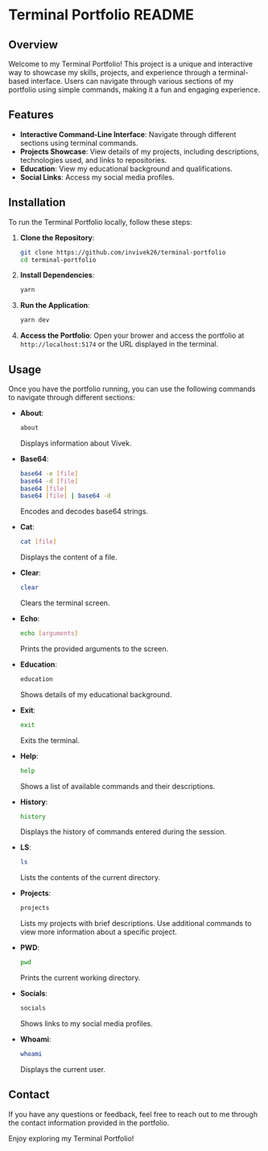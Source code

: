 # Terminal Portfolio README

## Overview

Welcome to my Terminal Portfolio! This project is a unique and interactive way to showcase my skills, projects, and experience through a terminal-based interface. Users can navigate through various sections of my portfolio using simple commands, making it a fun and engaging experience.

## Features

- **Interactive Command-Line Interface**: Navigate through different sections using terminal commands.
- **Projects Showcase**: View details of my projects, including descriptions, technologies used, and links to repositories.
- **Education**: View my educational background and qualifications.
- **Social Links**: Access my social media profiles.

## Installation

To run the Terminal Portfolio locally, follow these steps:

1. **Clone the Repository**:

   ```bash
   git clone https://github.com/invivek26/terminal-portfolio
   cd terminal-portfolio
   ```

2. **Install Dependencies**:

   ```bash
   yarn
   ```

3. **Run the Application**:

   ```bash
   yarn dev
   ```

4. **Access the Portfolio**:
   Open your brower and access the portfolio at `http://localhost:5174` or the URL displayed in the terminal.

## Usage

Once you have the portfolio running, you can use the following commands to navigate through different sections:

- **About**:

  ```bash
  about
  ```

  Displays information about Vivek.

- **Base64**:

  ```bash
  base64 -e [file]
  base64 -d [file]
  base64 [file]
  base64 [file] | base64 -d
  ```

  Encodes and decodes base64 strings.

- **Cat**:

  ```bash
  cat [file]
  ```

  Displays the content of a file.

- **Clear**:

  ```bash
  clear
  ```

  Clears the terminal screen.

- **Echo**:

  ```bash
  echo [arguments]
  ```

  Prints the provided arguments to the screen.

- **Education**:

  ```bash
  education
  ```

  Shows details of my educational background.

- **Exit**:

  ```bash
  exit
  ```

  Exits the terminal.

- **Help**:

  ```bash
  help
  ```

  Shows a list of available commands and their descriptions.

- **History**:

  ```bash
  history
  ```

  Displays the history of commands entered during the session.

- **LS**:

  ```bash
  ls
  ```

  Lists the contents of the current directory.

- **Projects**:

  ```bash
  projects
  ```

  Lists my projects with brief descriptions. Use additional commands to view more information about a specific project.

- **PWD**:

  ```bash
  pwd
  ```

  Prints the current working directory.

- **Socials**:

  ```bash
  socials
  ```

  Shows links to my social media profiles.

- **Whoami**:
  ```bash
  whoami
  ```
  Displays the current user.

## Contact

If you have any questions or feedback, feel free to reach out to me through the contact information provided in the portfolio.

Enjoy exploring my Terminal Portfolio!
